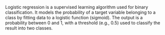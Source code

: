 Logistic regression is a supervised learning algorithm used for binary classification. It models the probability of a target variable belonging to a class by fitting data to a logistic function (sigmoid). The output is a probability between 0 and 1, with a threshold (e.g., 0.5) used to classify the result into two classes.
